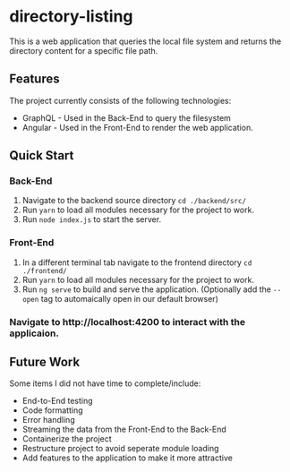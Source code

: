 # directory-listing

This is a web application that queries the local file system and returns the directory content for a specific file path.

## Features
The project currently consists of the following technologies:

* GraphQL - Used in the Back-End to query the filesystem
* Angular - Used in the Front-End to render the web application.

## Quick Start

### Back-End
1. Navigate to the backend source directory `cd ./backend/src/`
2. Run `yarn` to load all modules necessary for the project to work.
3. Run `node index.js` to start the server.

### Front-End
1. In a different terminal tab navigate to the frontend directory `cd ./frontend/`
2. Run `yarn` to load all modules necessary for the project to work.
3. Run `ng serve` to build and serve the application. (Optionally add the `--open` tag to automaically open in our default browser)

### Navigate to http://localhost:4200 to interact with the applicaion.

## Future Work
Some items I did not have time to complete/include:

* End-to-End testing
* Code formatting 
* Error handling
* Streaming the data from the Front-End to the Back-End
* Containerize the project
* Restructure project to avoid seperate module loading
* Add features to the application to make it more attractive
